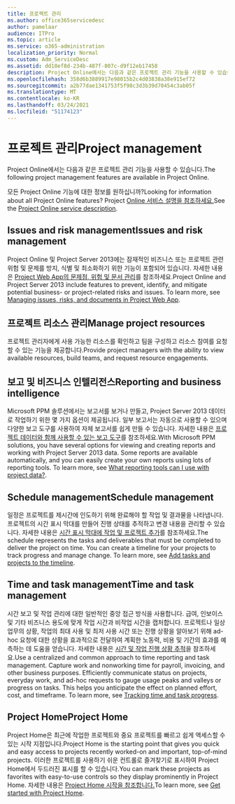```yaml
---
title: 프로젝트 관리
ms.author: office365servicedesc
author: pamelaar
audience: ITPro
ms.topic: article
ms.service: o365-administration
localization_priority: Normal
ms.custom: Adm_ServiceDesc
ms.assetid: dd18ef8d-234b-487f-807c-d9f12eb17458
description: Project Online에서는 다음과 같은 프로젝트 관리 기능을 사용할 수 있습니다.
ms.openlocfilehash: 358d6b3889917e98015b2c4d03838a38e915ef72
ms.sourcegitcommit: a2b77dae1341753f5f98c3d3b39d70454c3ab05f
ms.translationtype: MT
ms.contentlocale: ko-KR
ms.lasthandoff: 03/24/2021
ms.locfileid: "51174123"
---
```

# <a name="project-management"></a><span data-ttu-id="613b1-103">프로젝트 관리</span><span class="sxs-lookup"><span data-stu-id="613b1-103">Project management</span></span>

<span data-ttu-id="613b1-104">Project Online에서는 다음과 같은 프로젝트 관리 기능을 사용할 수 있습니다.</span><span class="sxs-lookup"><span data-stu-id="613b1-104">The following project management features are available in Project Online.</span></span>
  
<span data-ttu-id="613b1-105">모든 Project Online 기능에 대한 정보를 원하십니까?</span><span class="sxs-lookup"><span data-stu-id="613b1-105">Looking for information about all Project Online features?</span></span> <span data-ttu-id="613b1-106">Project [Online 서비스 설명을 참조하세요.](project-online-service-description.md)</span><span class="sxs-lookup"><span data-stu-id="613b1-106">See the [Project Online service description](project-online-service-description.md).</span></span>
  
## <a name="issues-and-risk-management"></a><span data-ttu-id="613b1-107">Issues and risk management</span><span class="sxs-lookup"><span data-stu-id="613b1-107">Issues and risk management</span></span>

<span data-ttu-id="613b1-p102">Project Online 및 Project Server 2013에는 잠재적인 비즈니스 또는 프로젝트 관련 위험 및 문제를 방지, 식별 및 최소화하기 위한 기능이 포함되어 있습니다. 자세한 내용은 [Project Web App의 문제점, 위험 및 문서 관리](/previous-versions/office/project-server-2010/hh767484(v=office.14))를 참조하세요.</span><span class="sxs-lookup"><span data-stu-id="613b1-p102">Project Online and Project Server 2013 include features to prevent, identify, and mitigate potential business- or project-related risks and issues. To learn more, see [Managing issues, risks, and documents in Project Web App](/previous-versions/office/project-server-2010/hh767484(v=office.14)).</span></span>
  
## <a name="manage-project-resources"></a><span data-ttu-id="613b1-110">프로젝트 리소스 관리</span><span class="sxs-lookup"><span data-stu-id="613b1-110">Manage project resources</span></span>

<span data-ttu-id="613b1-111">프로젝트 관리자에게 사용 가능한 리소스를 확인하고 팀을 구성하고 리소스 참여를 요청할 수 있는 기능을 제공합니다.</span><span class="sxs-lookup"><span data-stu-id="613b1-111">Provide project managers with the ability to view available resources, build teams, and request resource engagements.</span></span>
  
## <a name="reporting-and-business-intelligence"></a><span data-ttu-id="613b1-112">보고 및 비즈니스 인텔리전스</span><span class="sxs-lookup"><span data-stu-id="613b1-112">Reporting and business intelligence</span></span>

<span data-ttu-id="613b1-p103">Microsoft PPM 솔루션에서는 보고서를 보거나 만들고, Project Server 2013 데이터로 작업하기 위한 몇 가지 옵션이 제공됩니다. 일부 보고서는 자동으로 사용할 수 있으며 다양한 보고 도구를 사용하여 자체 보고서를 쉽게 만들 수 있습니다. 자세한 내용은 [프로젝트 데이터와 함께 사용할 수 있는 보고 도구](/ProjectOnline/what-reporting-tools-can-i-use-with-project-data)를 참조하세요.</span><span class="sxs-lookup"><span data-stu-id="613b1-p103">With Microsoft PPM solutions, you have several options for viewing and creating reports and working with Project Server 2013 data. Some reports are available automatically, and you can easily create your own reports using lots of reporting tools. To learn more, see [What reporting tools can I use with project data?](/ProjectOnline/what-reporting-tools-can-i-use-with-project-data).</span></span>
  
## <a name="schedule-management"></a><span data-ttu-id="613b1-116">Schedule management</span><span class="sxs-lookup"><span data-stu-id="613b1-116">Schedule management</span></span>

<span data-ttu-id="613b1-p104">일정은 프로젝트를 제시간에 인도하기 위해 완료해야 할 작업 및 결과물을 나타냅니다. 프로젝트의 시간 표시 막대를 만들어 진행 상태를 추적하고 변경 내용을 관리할 수 있습니다. 자세한 내용은 [시간 표시 막대에 작업 및 프로젝트 추가](https://go.microsoft.com/fwlink/?LinkID=402655)를 참조하세요.</span><span class="sxs-lookup"><span data-stu-id="613b1-p104">The schedule represents the tasks and deliverables that must be completed to deliver the project on time. You can create a timeline for your projects to track progress and manage change. To learn more, see [Add tasks and projects to the timeline](https://go.microsoft.com/fwlink/?LinkID=402655).</span></span>
  
## <a name="time-and-task-management"></a><span data-ttu-id="613b1-120">Time and task management</span><span class="sxs-lookup"><span data-stu-id="613b1-120">Time and task management</span></span>

<span data-ttu-id="613b1-p105">시간 보고 및 작업 관리에 대한 일반적인 중앙 접근 방식을 사용합니다. 급여, 인보이스 및 기타 비즈니스 용도에 맞게 작업 시간과 비작업 시간을 캡처합니다. 프로젝트나 일상 업무의 상황, 작업의 최대 사용 및 최저 사용 시간 또는 진행 상황을 알아보기 위해 ad-hoc 요청에 대한 상황을 효과적으로 전달하여 계획한 노동력, 비용 및 기간의 효과를 예측하는 데 도움을 얻습니다. 자세한 내용은 [시간 및 작업 진행 상황 추적](https://go.microsoft.com/fwlink/p/?LinkId=271321)을 참조하세요.</span><span class="sxs-lookup"><span data-stu-id="613b1-p105">Use a centralized and common approach to time reporting and task management. Capture work and nonworking time for payroll, invoicing, and other business purposes. Efficiently communicate status on projects, everyday work, and ad-hoc requests to gauge usage peaks and valleys or progress on tasks. This helps you anticipate the effect on planned effort, cost, and timeframe. To learn more, see [Tracking time and task progress](https://go.microsoft.com/fwlink/p/?LinkId=271321).</span></span>

## <a name="project-home"></a><span data-ttu-id="613b1-126">Project Home</span><span class="sxs-lookup"><span data-stu-id="613b1-126">Project Home</span></span>

<span data-ttu-id="613b1-127">Project Home은 최근에 작업한 프로젝트와 중요 프로젝트를 빠르고 쉽게 액세스할 수 있는 시작 지점입니다.</span><span class="sxs-lookup"><span data-stu-id="613b1-127">Project Home is the starting point that gives you quick and easy access to projects recently worked-on and important, top-of-mind projects.</span></span> <span data-ttu-id="613b1-128">이러한 프로젝트를 사용하기 쉬운 컨트롤로 즐겨찾기로 표시하여 Project Home에서 두드러진 표시를 할 수 있습니다.</span><span class="sxs-lookup"><span data-stu-id="613b1-128">You can mark these projects as favorites with easy-to-use controls so they display prominently in Project Home.</span></span> <span data-ttu-id="613b1-129">자세한 내용은 [Project Home 시작을 참조합니다.](https://support.office.com/article/a3b38418-35e7-4df4-8e4a-ba6a4fa0562a)</span><span class="sxs-lookup"><span data-stu-id="613b1-129">To learn more, see [Get started with Project Home](https://support.office.com/article/a3b38418-35e7-4df4-8e4a-ba6a4fa0562a).</span></span>